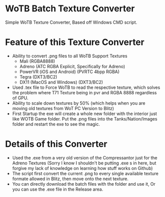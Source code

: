 # WoTB Batch Texture Converter
Simple WoTB Texture Converter, Based off Windows CMD script.

# Feature of this Texture Converter
- Ability to convert .png files to all WoTB Support Textures
	- Mali (RGBA8888)
	- Adreno (ATC RGBA Explicit, Specifically for Adreno)
	- PowerVR (iOS and Android) (PVRTC 4bpp RGBA)
	- Tegra (DXT3/BC2)
	- DX11 (MacOS and Windows) (DXT3/BC2)
- Used .tex file to Force WoTB to read the respective texture, which solves the problem where T71 Texture being in pvr and RGBA 8888 regardless of GPU.
- Ability to scale down textures by 50% (which helps when you are moving old textures from WoT PC Version to Blitz)
- First Startup the exe will create a whole new folder with the interior just like WOTB Game folder. Put the .png files into the Tanks/Nation/Images folder and restart the exe to see the magic.

# Details of this Converter
- Used the .exe from a very old version of the Compressantor just for the Adreno Textures (Sorry I know I shouldn't be putting .exe s in here, but forgive my lack of knowledge on learning how stuff works on Github)
- The script first convert the current .png to every single available texture formate allowed in Blitz, then move onto the next texture.
- You can directly download the batch files with the folder and use it, Or you can use the .exe file in the Release area.

